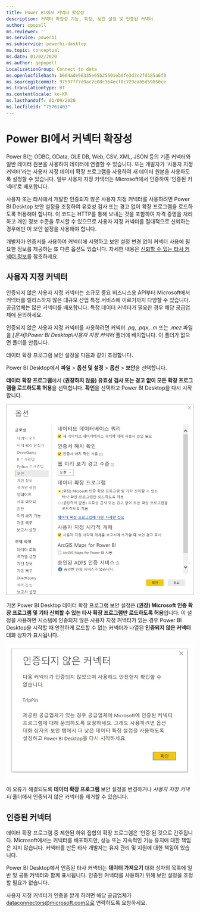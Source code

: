 ```yaml
---
title: Power BI에서 커넥터 확장성
description: 커넥터 확장성 기능, 특징, 보안 설정 및 인증된 커넥터
author: cpopell
ms.reviewer: ''
ms.service: powerbi
ms.subservice: powerbi-desktop
ms.topic: conceptual
ms.date: 01/02/2020
ms.author: gepopell
LocalizationGroup: Connect to data
ms.openlocfilehash: b604ade56335e65b25501eb9fe3d3c2fd185a6f0
ms.sourcegitcommit: 97597ff7d9ac2c08c364ecf0c729eab5d59850ce
ms.translationtype: HT
ms.contentlocale: ko-KR
ms.lasthandoff: 01/09/2020
ms.locfileid: "75761403"
---
```

# <a name="connector-extensibility-in-power-bi"></a>Power BI에서 커넥터 확장성

Power BI는 ODBC, OData, OLE DB, Web, CSV, XML, JSON 등의 기존 커넥터와 일반 데이터 원본을 사용하여 데이터에 연결할 수 있습니다. 또는 개발자가 ‘사용자 지정 커넥터’라는 사용자 지정 데이터 확장 프로그램을 사용하여 새 데이터 원본을 사용하도록 설정할 수 있습니다.  일부 사용자 지정 커넥터는 Microsoft에서 인증하여 ‘인증된 커넥터’로 배포합니다. 

사용자 또는 타사에서 개발한 인증되지 않은 사용자 지정 커넥터를 사용하려면 Power BI Desktop 보안 설정을 조정하여 유효성 검사 또는 경고 없이 확장 프로그램을 로드하도록 허용해야 합니다. 이 코드는 HTTP를 통해 보내는 것을 포함하여 자격 증명을 처리하고 개인 정보 수준을 무시할 수 있으므로 사용자 지정 커넥터를 절대적으로 신뢰하는 경우에만 이 보안 설정을 사용해야 합니다.

개발자가 인증서를 사용하여 커넥터에 서명하고 보안 설정 변경 없이 커넥터 사용에 필요한 정보를 제공하는 또 다른 옵션도 있습니다. 자세한 내용은 [신뢰할 수 있는 타사 커넥터 정보](desktop-trusted-third-party-connectors.md)를 참조하세요.

## <a name="custom-connectors"></a>사용자 지정 커넥터

인증되지 않은 사용자 지정 커넥터는 소규모 중요 비즈니스용 API부터 Microsoft에서 커넥터를 릴리스하지 않은 대규모 산업 특정 서비스에 이르기까지 다양할 수 있습니다. 공급업체는 많은 커넥터를 배포합니다. 특정 데이터 커넥터가 필요한 경우 해당 공급업체에 문의하세요. 

인증되지 않은 사용자 지정 커넥터를 사용하려면 커넥터 *.pq*, *.pqx*, *.m* 또는 *.mez* 파일을 *\[문서]\\Power BI Desktop\\사용자 지정 커넥터* 폴더에 배치합니다. 이 폴더가 없으면 폴더를 만듭니다.

데이터 확장 프로그램 보안 설정을 다음과 같이 조정합니다.

Power BI Desktop에서 **파일** > **옵션 및 설정** > **옵션** > **보안**을 선택합니다.

**데이터 확장 프로그램**에서 **(권장하지 않음) 유효성 검사 또는 경고 없이 모든 확장 프로그램을 로드하도록 허용**을 선택합니다. **확인**을 선택하고 Power BI Desktop을 다시 시작합니다. 

![데이터 확장 프로그램의 인증되지 않은 사용자 지정 커넥터 허용 보안 옵션](media/desktop-connector-extensibility/data-extension-security-1.png)

기본 Power BI Desktop 데이터 확장 프로그램 보안 설정은 **(권장) Microsoft 인증 확장 프로그램 및 기타 신뢰할 수 있는 타사 확장 프로그램만 로드하도록 허용**입니다. 이 설정을 사용하면 시스템에 인증되지 않은 사용자 지정 커넥터가 있는 경우 Power BI Desktop을 시작할 때 안전하게 로드할 수 없는 커넥터가 나열된 **인증되지 않은 커넥터** 대화 상자가 표시됩니다.

![인증되지 않은 커넥터 대화 상자](media/desktop-connector-extensibility/data-extension-security-2.png)

이 오류가 해결되도록 **데이터 확장 프로그램** 보안 설정을 변경하거나 *사용자 지정 커넥터* 폴더에서 인증되지 않은 커넥터를 제거할 수 있습니다.

## <a name="certified-connectors"></a>인증된 커넥터

데이터 확장 프로그램 중 제한된 하위 집합의 확장 프로그램은 ‘인증’된 것으로 간주됩니다.  Microsoft에서는 커넥터를 배포하지만, 성능 또는 지속적인 기능 유지에 대한 책임은 지지 않습니다. 커넥터를 만든 타사 개발자는 유지 관리 및 지원에 대한 책임이 있습니다. 

Power BI Desktop에서 인증된 타사 커넥터는 **데이터 가져오기** 대화 상자의 목록에 일반 및 공통 커넥터와 함께 표시됩니다. 인증된 커넥터를 사용하기 위해 보안 설정을 조정할 필요가 없습니다.

사용자 지정 커넥터가 인증을 받게 하려면 해당 공급업체가 dataconnectors@microsoft.com으로 연락하도록 요청하세요.
